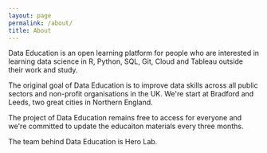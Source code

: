 ```yaml
---
layout: page
permalink: /about/
title: About
---
```



Data Education is an open learning platform for people who are interested in learning data science in R, Python, SQL, Git, Cloud and Tableau outside their work and study.   

The original goal of Data Education is to improve data skills across all public sectors and non-profit organisations in the UK. We're start at Bradford and Leeds, two great cities in Northern England. 

The project of Data Education remains free to access for everyone and we're committed to update the educaiton materials every three months. 

The team behind Data Education is Hero Lab.   

<!-- Place this tag where you want the button to render. -->
<!-- <a class="github-button" href="https://github.com/bul-ikana/hugo-cards" data-icon="octicon-star" data-size="large" data-show-count="true" aria-label="Star bul-ikana/hugo-cards on GitHub">Star</a>
<!-- Place this tag in your head or just before your close body tag. -->
<!-- <script async defer src="https://buttons.github.io/buttons.js"></script>